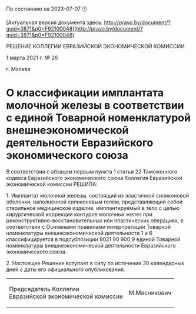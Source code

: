 По состоянию на 2023-07-07 &#x1F550;

[Актуальная версия документа здесь: http://pravo.by/document/?guid=3871&p0=F92100048](http://pravo.by/document/?guid=3871&p0=F92100048)

<p>РЕШЕНИЕ КОЛЛЕГИИ ЕВРАЗИЙСКОЙ ЭКОНОМИЧЕСКОЙ КОМИССИИ</p>
<p>1 марта 2021 г. № 26</p>
<p>г. Москва</p>
<h1>О классификации имплантата молочной железы в соответствии с единой Товарной номенклатурой внешнеэкономической деятельности Евразийского экономического союза</h1>
<p>В соответствии с абзацем первым пункта 1 статьи 22 Таможенного кодекса Евразийского экономического союза Коллегия Евразийской экономической комиссии РЕШИЛА:</p>
<p>1. Имплантат молочной железы, состоящий из эластичной силиконовой оболочки, наполненной силиконовым гелем, представляющий собой стерильное медицинское изделие, имплантируемый в тело с целью хирургической коррекции контуров молочных желез при реконструктивно-восстановительных или пластических операциях, в соответствии с Основными правилами интерпретации Товарной номенклатуры внешнеэкономической деятельности 1 и 6 классифицируется в подсубпозиции 9021 90 900 9 единой Товарной номенклатуры внешнеэкономической деятельности Евразийского экономического союза.</p>
<p>2. Настоящее Решение вступает в силу по истечении 30 календарных дней с даты его официального опубликования.</p>
<p></p>
<table><tr>
<td><p>Председатель Коллегии<br>Евразийской экономической комиссии</p></td>
<td><p>М.Мясникович</p></td>
</tr></table>
<p></p>